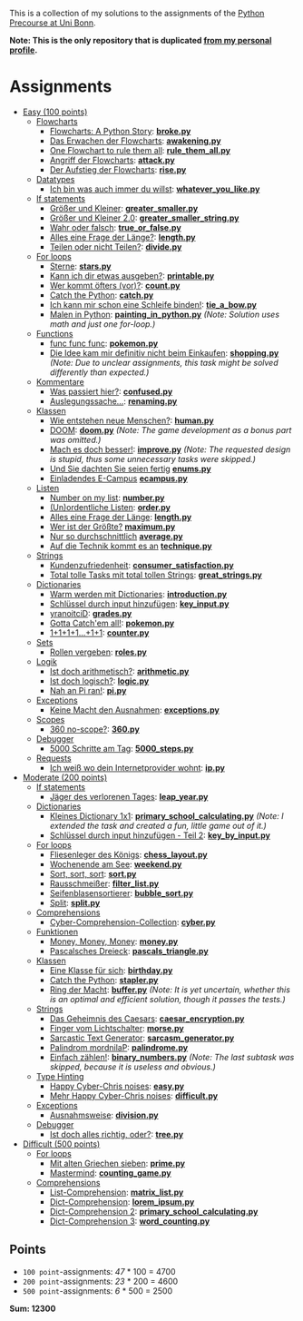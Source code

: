 This is a collection of my solutions to the assignments of the
[Python Precourse at Uni Bonn](https://itsec.cs.uni-bonn.de/vorkurs/).

**Note: This is the only repository that is duplicated
[from my personal profile](https://github.com/cderszteler/uni-bonn-python-precourse).**

# Assignments

- [Easy (100 points)](https://itsec.cs.uni-bonn.de/vorkurs/aufgaben-fuer-100/)
  - [Flowcharts](https://itsec.cs.uni-bonn.de/vorkurs/aufgaben-fuer-100/flowcharts/)
    - [Flowcharts: A Python Story](https://itsec.cs.uni-bonn.de/vorkurs/aufgaben-fuer-100/flowcharts/004/):
      **[broke.py](src/easy/flowcharts/broke.py)**
    - [Das Erwachen der Flowcharts](https://itsec.cs.uni-bonn.de/vorkurs/aufgaben-fuer-100/flowcharts/005/):
      **[awakening.py](src/easy/flowcharts/awakening.py)**
    - [One Flowchart to rule them all](https://itsec.cs.uni-bonn.de/vorkurs/aufgaben-fuer-100/flowcharts/006/):
      **[rule_them_all.py](src/easy/flowcharts/rule_them_all.py)**
    - [Angriff der Flowcharts](https://itsec.cs.uni-bonn.de/vorkurs/aufgaben-fuer-100/flowcharts/001/):
      **[attack.py](src/easy/flowcharts/attack.py)**
    - [Der Aufstieg der Flowcharts](https://itsec.cs.uni-bonn.de/vorkurs/aufgaben-fuer-100/flowcharts/003/):
      **[rise.py](src/easy/flowcharts/rise.py)**
  - [Datatypes](https://itsec.cs.uni-bonn.de/vorkurs/aufgaben-fuer-100/datentypen/)
    - [Ich bin was auch immer du willst](https://itsec.cs.uni-bonn.de/vorkurs/aufgaben-fuer-100/datentypen/001/):
      **[whatever_you_like.py](src/easy/datatypes/whatever_you_like.py)**
  - [If statements](https://itsec.cs.uni-bonn.de/vorkurs/aufgaben-fuer-100/if-abfragen/)
    - [Größer und Kleiner](https://itsec.cs.uni-bonn.de/vorkurs/aufgaben-fuer-100/if-abfragen/001/):
      **[greater_smaller.py](src/easy/if/greater_smaller.py)**
    - [Größer und Kleiner 2.0](https://itsec.cs.uni-bonn.de/vorkurs/aufgaben-fuer-100/if-abfragen/005/):
      **[greater_smaller_string.py](src/easy/if/greater_smaller_string.py)**
    - [Wahr oder falsch](https://itsec.cs.uni-bonn.de/vorkurs/aufgaben-fuer-100/if-abfragen/002/):
      **[true_or_false.py](src/easy/if/true_or_false.py)**
    - [Alles eine Frage der Länge?](https://itsec.cs.uni-bonn.de/vorkurs/aufgaben-fuer-100/if-abfragen/003/):
      **[length.py](src/easy/if/length.py)**
    - [Teilen oder nicht Teilen?](https://itsec.cs.uni-bonn.de/vorkurs/aufgaben-fuer-100/if-abfragen/004/):
      **[divide.py](src/easy/if/divide.py)**
  - [For loops](https://itsec.cs.uni-bonn.de/vorkurs/aufgaben-fuer-100/for-loops/)
    - [Sterne](https://itsec.cs.uni-bonn.de/vorkurs/aufgaben-fuer-100/for-loops/001/):
      **[stars.py](src/easy/for/stars.py)**
    - [Kann ich dir etwas ausgeben?](https://itsec.cs.uni-bonn.de/vorkurs/aufgaben-fuer-100/for-loops/002/):
      **[printable.py](src/easy/for/printable.py)**
    - [Wer kommt öfters (vor)?](https://itsec.cs.uni-bonn.de/vorkurs/aufgaben-fuer-100/for-loops/005/):
      **[count.py](src/easy/for/count.py)**
    - [Catch the Python](https://itsec.cs.uni-bonn.de/vorkurs/aufgaben-fuer-100/for-loops/003/):
      **[catch.py](src/easy/for/catch.py)**
    - [Ich kann mir schon eine Schleife binden!](https://itsec.cs.uni-bonn.de/vorkurs/aufgaben-fuer-100/for-loops/004/):
      **[tie_a_bow.py](src/easy/for/tie_a_bow.py)**
    - [Malen in Python](https://itsec.cs.uni-bonn.de/vorkurs/aufgaben-fuer-100/for-loops/006/):
      **[painting_in_python.py](src/easy/for/painting_in_python.py)**
      *(Note: Solution uses math and just one for-loop.)*
  - [Functions](https://itsec.cs.uni-bonn.de/vorkurs/aufgaben-fuer-100/funktionen/)
    - [func func func](https://itsec.cs.uni-bonn.de/vorkurs/aufgaben-fuer-100/funktionen/001/):
      **[pokemon.py](src/easy/functions/pokemon.py)**
    - [Die Idee kam mir definitiv nicht beim Einkaufen](https://itsec.cs.uni-bonn.de/vorkurs/aufgaben-fuer-100/funktionen/002/):
      **[shopping.py](src/easy/functions/shopping.py)**
      *(Note: Due to unclear assignments, this task might be solved differently than expected.)*
  - [Kommentare](https://itsec.cs.uni-bonn.de/vorkurs/aufgaben-fuer-100/kommentare/)
    - [Was passiert hier?](https://itsec.cs.uni-bonn.de/vorkurs/aufgaben-fuer-100/kommentare/001/):
      **[confused.py](src/easy/comments/confused.py)**
    - [Auslegungssache...](https://itsec.cs.uni-bonn.de/vorkurs/aufgaben-fuer-100/kommentare/002/):
      **[renaming.py](src/easy/comments/renaming.py)**
  - [Klassen](https://itsec.cs.uni-bonn.de/vorkurs/aufgaben-fuer-100/klassen/)
    - [Wie entstehen neue Menschen?](https://itsec.cs.uni-bonn.de/vorkurs/aufgaben-fuer-100/klassen/001/):
      **[human.py](src/easy/classes/human.py)**
    - [DOOM](https://itsec.cs.uni-bonn.de/vorkurs/aufgaben-fuer-100/klassen/002/):
      **[doom.py](src/easy/classes/doom.py)**
      *(Note: The game development as a bonus part was omitted.)*
    - [Mach es doch besser!](https://itsec.cs.uni-bonn.de/vorkurs/aufgaben-fuer-100/klassen/003/):
      **[improve.py](src/easy/classes/improve.py)**
      *(Note: The requested design is stupid, thus some unnecessary tasks were skipped.)*
    - [Und Sie dachten Sie seien fertig](https://itsec.cs.uni-bonn.de/vorkurs/aufgaben-fuer-100/klassen/004/)
      **[enums.py](src/easy/classes/enums.py)**
    - [Einladendes E-Campus](https://itsec.cs.uni-bonn.de/vorkurs/aufgaben-fuer-100/klassen/005/)
      **[ecampus.py](src/easy/classes/ecampus.py)**
  - [Listen](https://itsec.cs.uni-bonn.de/vorkurs/aufgaben-fuer-100/listen/)
    - [Number on my list](https://itsec.cs.uni-bonn.de/vorkurs/aufgaben-fuer-100/listen/001/):
      **[number.py](src/easy/lists/number.py)**
    - [(Un)ordentliche Listen](https://itsec.cs.uni-bonn.de/vorkurs/aufgaben-fuer-100/listen/005/):
      **[order.py](src/easy/lists/order.py)**
    - [Alles eine Frage der Länge](https://itsec.cs.uni-bonn.de/vorkurs/aufgaben-fuer-100/listen/004/):
      **[length.py](src/easy/lists/length.py)**
    - [Wer ist der Größte?](https://itsec.cs.uni-bonn.de/vorkurs/aufgaben-fuer-100/listen/002/)
      **[maximum.py](src/easy/lists/maximum.py)**
    - [Nur so durchschnittlich](https://itsec.cs.uni-bonn.de/vorkurs/aufgaben-fuer-100/listen/003/)
      **[average.py](src/easy/lists/average.py)**
    - [Auf die Technik kommt es an](https://itsec.cs.uni-bonn.de/vorkurs/aufgaben-fuer-100/listen/006/)
        **[technique.py](src/easy/lists/technique.py)**
  - [Strings](https://itsec.cs.uni-bonn.de/vorkurs/aufgaben-fuer-100/strings/)
    - [Kundenzufriedenheit](https://itsec.cs.uni-bonn.de/vorkurs/aufgaben-fuer-100/strings/001/):
      **[consumer_satisfaction.py](src/easy/strings/consumer_satisfaction.py)**
    - [Total tolle Tasks mit total tollen Strings](https://itsec.cs.uni-bonn.de/vorkurs/aufgaben-fuer-100/strings/002/):
      **[great_strings.py](src/easy/strings/great_strings.py)**
  - [Dictionaries](https://itsec.cs.uni-bonn.de/vorkurs/aufgaben-fuer-100/dictionaries/)
    - [Warm werden mit Dictionaries](https://itsec.cs.uni-bonn.de/vorkurs/aufgaben-fuer-100/dictionaries/001/):
      **[introduction.py](src/easy/dictionaries/introduction.py)**
    - [Schlüssel durch input hinzufügen](https://itsec.cs.uni-bonn.de/vorkurs/aufgaben-fuer-100/dictionaries/002/):
      **[key_input.py](src/easy/dictionaries/key_input.py)**
    - [yranoitciD](https://itsec.cs.uni-bonn.de/vorkurs/aufgaben-fuer-100/dictionaries/005/):
      **[grades.py](src/easy/dictionaries/grades.py)**
    - [Gotta Catch'em all!](https://itsec.cs.uni-bonn.de/vorkurs/aufgaben-fuer-100/dictionaries/003/):
      **[pokemon.py](src/easy/dictionaries/pokemon.py)**
    - [1+1+1+1...+1+1](https://itsec.cs.uni-bonn.de/vorkurs/aufgaben-fuer-100/dictionaries/004/):
      **[counter.py](src/easy/dictionaries/counter.py)**
  - [Sets](https://itsec.cs.uni-bonn.de/vorkurs/aufgaben-fuer-100/sets/)
    - [Rollen vergeben](https://itsec.cs.uni-bonn.de/vorkurs/aufgaben-fuer-100/sets/001/):
      **[roles.py](src/easy/sets/roles.py)**
  - [Logik](https://itsec.cs.uni-bonn.de/vorkurs/aufgaben-fuer-100/logik/)
    - [Ist doch arithmetisch?](https://itsec.cs.uni-bonn.de/vorkurs/aufgaben-fuer-100/logik/002/):
      **[arithmetic.py](src/easy/logic/arithmetic.py)**
    - [Ist doch logisch?](https://itsec.cs.uni-bonn.de/vorkurs/aufgaben-fuer-100/logik/001/):
      **[logic.py](src/easy/logic/logic.py)**
    - [Nah an Pi ran!](https://itsec.cs.uni-bonn.de/vorkurs/aufgaben-fuer-100/logik/003/):
      **[pi.py](src/easy/logic/pi.py)**
  - [Exceptions](https://itsec.cs.uni-bonn.de/vorkurs/aufgaben-fuer-100/exceptions/)
    - [Keine Macht den Ausnahmen](https://itsec.cs.uni-bonn.de/vorkurs/aufgaben-fuer-100/exceptions/001/):
      **[exceptions.py](src/easy/exceptions/exceptions.py)**
  - [Scopes](https://itsec.cs.uni-bonn.de/vorkurs/aufgaben-fuer-100/scopes/)
    - [360 no-scope?](https://itsec.cs.uni-bonn.de/vorkurs/aufgaben-fuer-100/scopes/001/):
      **[360.py](src/easy/scopes/360.py)**
  - [Debugger](https://itsec.cs.uni-bonn.de/vorkurs/aufgaben-fuer-100/debugger/)
    - [5000 Schritte am Tag](https://itsec.cs.uni-bonn.de/vorkurs/aufgaben-fuer-100/debugger/001/):
      **[5000_steps.py](src/easy/debugger/5000_steps.py)**
  - [Requests](https://itsec.cs.uni-bonn.de/vorkurs/aufgaben-fuer-100/requests/)
    - [Ich weiß wo dein Internetprovider wohnt](https://itsec.cs.uni-bonn.de/vorkurs/aufgaben-fuer-100/requests/001/):
      **[ip.py](src/easy/requests/ip.py)**
- [Moderate (200 points)](https://itsec.cs.uni-bonn.de/vorkurs/aufgaben-fuer-200/)
  - [If statements](https://itsec.cs.uni-bonn.de/vorkurs/aufgaben-fuer-200/if-abfragen/)
    - [Jäger des verlorenen Tages](https://itsec.cs.uni-bonn.de/vorkurs/aufgaben-fuer-200/if-abfragen/001/):
      **[leap_year.py](src/moderate/if/leap_year.py)**
  - [Dictionaries](https://itsec.cs.uni-bonn.de/vorkurs/aufgaben-fuer-200/dictionaries/)
    - [Kleines Dictionary 1x1](https://itsec.cs.uni-bonn.de/vorkurs/aufgaben-fuer-200/dictionaries/002/):
      **[primary_school_calculating.py](src/moderate/dictionaries/primary_school_calculating.py)**
      *(Note: I extended the task and created a fun, little game out of it.)*
    - [Schlüssel durch input hinzufügen - Teil 2](https://itsec.cs.uni-bonn.de/vorkurs/aufgaben-fuer-200/dictionaries/001/):
      **[key_by_input.py](src/moderate/dictionaries/key_by_input.py)**
  - [For loops](https://itsec.cs.uni-bonn.de/vorkurs/aufgaben-fuer-200/for-loops/)
    - [Fliesenleger des Königs](https://itsec.cs.uni-bonn.de/vorkurs/aufgaben-fuer-200/for-loops/001/):
      **[chess_layout.py](src/moderate/for/chess_layout.py)**
    - [Wochenende am See](https://itsec.cs.uni-bonn.de/vorkurs/aufgaben-fuer-200/for-loops/002/):
      **[weekend.py](src/moderate/for/weekend.py)**
    - [Sort, sort, sort](https://itsec.cs.uni-bonn.de/vorkurs/aufgaben-fuer-200/for-loops/003/):
      **[sort.py](src/moderate/for/sort.py)**
    - [Rausschmeißer](https://itsec.cs.uni-bonn.de/vorkurs/aufgaben-fuer-200/for-loops/004/):
      **[filter_list.py](src/moderate/for/filter_list.py)**
    - [Seifenblasensortierer](https://itsec.cs.uni-bonn.de/vorkurs/aufgaben-fuer-200/for-loops/005/):
      **[bubble_sort.py](src/moderate/for/bubble_sort.py)**
    - [Split](https://itsec.cs.uni-bonn.de/vorkurs/aufgaben-fuer-200/for-loops/006/):
      **[split.py](src/moderate/for/split.py)**
  - [Comprehensions](https://itsec.cs.uni-bonn.de/vorkurs/aufgaben-fuer-200/comprehensions/)
    - [Cyber-Comprehension-Collection](https://itsec.cs.uni-bonn.de/vorkurs/aufgaben-fuer-200/comprehensions/001/):
      **[cyber.py](src/moderate/comprehension/cyber.py)**
  - [Funktionen](https://itsec.cs.uni-bonn.de/vorkurs/aufgaben-fuer-200/funktionen/)
    - [Money, Money, Money](https://itsec.cs.uni-bonn.de/vorkurs/aufgaben-fuer-200/funktionen/001/):
      **[money.py](src/moderate/functions/money.py)**
    - [Pascalsches Dreieck](https://itsec.cs.uni-bonn.de/vorkurs/aufgaben-fuer-200/funktionen/002/):
      **[pascals_triangle.py](src/moderate/functions/pascals_triangle.py)**
  - [Klassen](https://itsec.cs.uni-bonn.de/vorkurs/aufgaben-fuer-200/classes/)
    - [Eine Klasse für sich](https://itsec.cs.uni-bonn.de/vorkurs/aufgaben-fuer-200/classes/001/):
      **[birthday.py](src/moderate/classes/birthday.py)**
    - [Catch the Python](https://itsec.cs.uni-bonn.de/vorkurs/aufgaben-fuer-200/classes/002/):
      **[stapler.py](src/moderate/classes/stapler.py)**
    - [Ring der Macht](https://itsec.cs.uni-bonn.de/vorkurs/aufgaben-fuer-200/classes/004/):
      **[buffer.py](src/moderate/classes/buffer.py)**
      *(Note: It is yet uncertain, whether this is an optimal and efficient solution,
      though it passes the tests.)*
  - [Strings](https://itsec.cs.uni-bonn.de/vorkurs/aufgaben-fuer-200/strings/)
    - [Das Geheimnis des Caesars](https://itsec.cs.uni-bonn.de/vorkurs/aufgaben-fuer-200/strings/001/):
      **[caesar_encryption.py](src/moderate/strings/caesar_encryption.py)**
    - [Finger vom Lichtschalter](https://itsec.cs.uni-bonn.de/vorkurs/aufgaben-fuer-200/strings/002/):
      **[morse.py](src/moderate/strings/morse.py)**
    - [Sarcastic Text Generator](https://itsec.cs.uni-bonn.de/vorkurs/aufgaben-fuer-200/strings/003/):
      **[sarcasm_generator.py](src/moderate/strings/sarcasm_generator.py)**
    - [Palindrom mordnilaP](https://itsec.cs.uni-bonn.de/vorkurs/aufgaben-fuer-200/strings/004/):
      **[palindrome.py](src/moderate/strings/palindrome.py)**
    - [Einfach zählen!](https://itsec.cs.uni-bonn.de/vorkurs/aufgaben-fuer-200/strings/005/):
      **[binary_numbers.py](src/moderate/strings/binary_numbers.py)**
      *(Note: The last subtask was skipped, because it is useless and obvious.)*
  - [Type Hinting](https://itsec.cs.uni-bonn.de/vorkurs/aufgaben-fuer-200/type-hinting/)
    - [Happy Cyber-Chris noises](https://itsec.cs.uni-bonn.de/vorkurs/aufgaben-fuer-200/type-hinting/001/):
      **[easy.py](src/moderate/types/easy.py)**
    - [Mehr Happy Cyber-Chris noises](https://itsec.cs.uni-bonn.de/vorkurs/aufgaben-fuer-200/type-hinting/003/):
      **[difficult.py](src/moderate/types/difficult.py)**
  - [Exceptions](https://itsec.cs.uni-bonn.de/vorkurs/aufgaben-fuer-200/exceptions/)
    - [Ausnahmsweise](https://itsec.cs.uni-bonn.de/vorkurs/aufgaben-fuer-200/exceptions/001/):
      **[division.py](src/moderate/exceptions/division.py)**
  - [Debugger](https://itsec.cs.uni-bonn.de/vorkurs/aufgaben-fuer-200/debugger/)
    - [Ist doch alles richtig, oder?](https://itsec.cs.uni-bonn.de/vorkurs/aufgaben-fuer-200/debugger/002/):
      **[tree.py](src/moderate/debugger/tree.py)**
- [Difficult (500 points)](https://itsec.cs.uni-bonn.de/vorkurs/aufgaben-fuer-500/)
  - [For loops](https://itsec.cs.uni-bonn.de/vorkurs/aufgaben-fuer-500/for-loops/)
    - [Mit alten Griechen sieben](https://itsec.cs.uni-bonn.de/vorkurs/aufgaben-fuer-500/for-loops/002/):
      **[prime.py](src/difficult/for/prime.py)**
    - [Mastermind](https://itsec.cs.uni-bonn.de/vorkurs/aufgaben-fuer-500/for-loops/001/):
      **[counting_game.py](src/difficult/for/counting_game.py)**
  - [Comprehensions](https://itsec.cs.uni-bonn.de/vorkurs/aufgaben-fuer-500/comprehension/)
    - [List-Comprehension](https://itsec.cs.uni-bonn.de/vorkurs/aufgaben-fuer-500/comprehension/001/):
      **[matrix_list.py](src/difficult/comprehension/matrix_list.py)**
    - [Dict-Comprehension](https://itsec.cs.uni-bonn.de/vorkurs/aufgaben-fuer-500/comprehension/002/):
      **[lorem_ipsum.py](src/difficult/comprehension/lorem_ipsum.py)**
    - [Dict-Comprehension 2](https://itsec.cs.uni-bonn.de/vorkurs/aufgaben-fuer-500/comprehension/003/):
      **[primary_school_calculating.py](src/difficult/comprehension/primary_school_calculating.py)**
    - [Dict-Comprehension 3](https://itsec.cs.uni-bonn.de/vorkurs/aufgaben-fuer-500/comprehension/004/):
      **[word_counting.py](src/difficult/comprehension/word_counting.py)**

## Points

- `100 point`-assignments: *47* * 100 = 4700
- `200 point`-assignments: *23* * 200 = 4600
- `500 point`-assignments: *6* * 500 = 2500

**Sum: 12300**